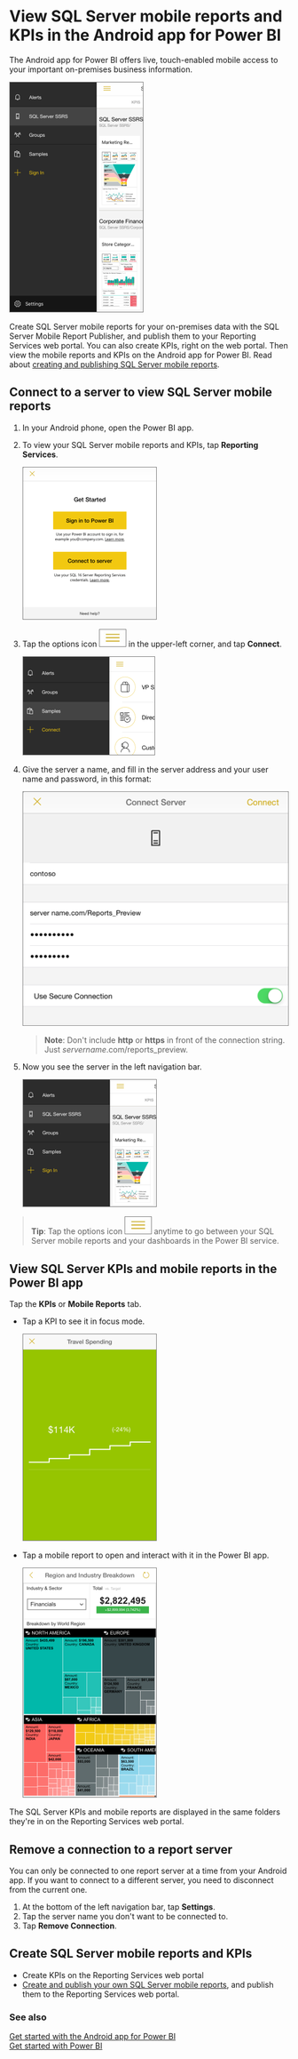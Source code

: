 <properties 
   pageTitle="View SQL Server mobile reports and KPIs in the Android app"
   description="View SQL Server mobile reports and KPIs in the Android app for Power BI"
   services="powerbi" 
   documentationCenter="" 
   authors="maggiesMSFT" 
   manager="mblythe" 
   editor=""
   tags=""
   qualityFocus="no"
   qualityDate=""/>
 
<tags
   ms.service="powerbi"
   ms.devlang="NA"
   ms.topic="article"
   ms.tgt_pltfrm="NA"
   ms.workload="powerbi"
   ms.date="04/07/2016"
   ms.author="maggies"/>

# View SQL Server mobile reports and KPIs in the Android app for Power BI  

The Android app for Power BI offers live, touch-enabled mobile access to your important on-premises business information. 

![](media/powerbi-mobile-android-kpis-mobile-reports/pbi_iph_ssmrp_tallhomeblc.png)

Create SQL Server mobile reports for your on-premises data with the SQL Server Mobile Report Publisher, and publish them to your Reporting Services web portal. You can also create KPIs, right on the web portal. Then view the mobile reports and KPIs on the Android app for Power BI. Read about [creating and publishing SQL Server mobile reports](https://msdn.microsoft.com/library/mt652547.aspx). 

## Connect to a server to view SQL Server mobile reports 

1.  In your Android phone, open the Power BI app.
  
2.  To view your SQL Server mobile reports and KPIs, tap **Reporting Services**.

    ![](media/powerbi-mobile-android-kpis-mobile-reports/pbi_ipad_getstarted.png)

3. Tap the options icon ![](media/powerbi-mobile-android-kpis-mobile-reports/PBI_iPad_OptionsIcon.png) in the upper-left corner, and tap **Connect**.

    ![](media/powerbi-mobile-android-kpis-mobile-reports/pbi_iph_sample.png)

4. Give the server a name, and fill in the server address and your user name and password, in this format:

    ![](media/powerbi-mobile-android-kpis-mobile-reports/pbi_ipad_connectsvrdialog.png)

    >**Note**: Don't include **http** or **https** in front of the connection string. Just *servername*.com/reports_preview.

5.  Now you see the server in the left navigation bar.

    ![](media/powerbi-mobile-android-kpis-mobile-reports/pbi_iph_ssmrp_homelc.png)

>**Tip**: Tap the options icon ![](media/powerbi-mobile-android-kpis-mobile-reports/PBI_iPad_OptionsIcon.png) anytime to go between your SQL Server mobile reports and your dashboards in the Power BI service. 

## View SQL Server KPIs and mobile reports in the Power BI app

Tap the **KPIs** or **Mobile Reports** tab. 

- Tap a KPI to see it in focus mode.

    ![](media/powerbi-mobile-android-kpis-mobile-reports/PBI_iPh_SSMRP_Tile.png)

- Tap a mobile report to open and interact with it in the Power BI app.

    ![](media/powerbi-mobile-android-kpis-mobile-reports/PBI_iPh_SSMRP_MobRpt.png)

The SQL Server KPIs and mobile reports are displayed in the same folders they're in on the Reporting Services web portal. 

## Remove a connection to a report server

You can only be connected to one report server at a time from your Android app. If you want to connect to a different server, you need to disconnect from the current one.

1. At the bottom of the left navigation bar, tap **Settings**.
2. Tap the server name you don't want to be connected to.
3. Tap **Remove Connection**.


## Create SQL Server mobile reports and KPIs

- Create KPIs on the Reporting Services web portal
- [Create and publish your own SQL Server mobile reports](https://msdn.microsoft.com/library/mt652547.aspx), and publish them to the Reporting Services web portal.

### See also  
[Get started with the Android app for Power BI](powerbi-mobile-android-app-get-started.md)  
[Get started with Power BI](powerbi-service-get-started.md)  
